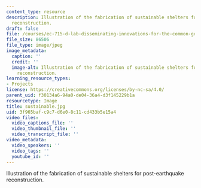 ```yaml
---
content_type: resource
description: Illustration of the fabrication of sustainable shelters for post-earthquake
  reconstruction.
draft: false
file: /courses/ec-715-d-lab-disseminating-innovations-for-the-common-good-spring-2007/3f965bafc9c7d6e08c11cd433b5e15a4_sustainable.jpg
file_size: 86506
file_type: image/jpeg
image_metadata:
  caption: ''
  credit: ''
  image-alt: Illustration of the fabrication of sustainable shelters for post-earthquake
    reconstruction.
learning_resource_types:
- Projects
license: https://creativecommons.org/licenses/by-nc-sa/4.0/
parent_uid: f30134a6-94a0-de04-36a4-d3f145229b1a
resourcetype: Image
title: sustainable.jpg
uid: 3f965baf-c9c7-d6e0-8c11-cd433b5e15a4
video_files:
  video_captions_file: ''
  video_thumbnail_file: ''
  video_transcript_file: ''
video_metadata:
  video_speakers: ''
  video_tags: ''
  youtube_id: ''
---
```

Illustration of the fabrication of sustainable shelters for post-earthquake reconstruction.